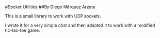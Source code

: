 #Socket Utilities
##By Diego Márquez Arzate

This is a small library to work with UDP sockets.

I wrote it for a very simple chat and then adapted it to work with a modified tic-tac-toe game.

